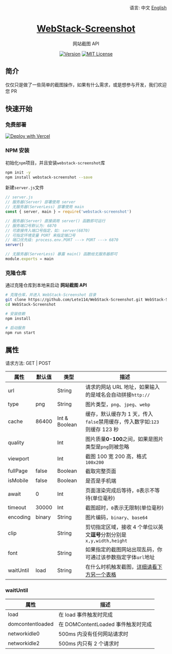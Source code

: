 <div align="right">
  语言:
  中文
  <a title="English" href="/README_EN.md">English</a>
</div>

<h1 align="center"><a href="https://github.com/lete114/WebStack-Screenshot" target="_blank">WebStack-Screenshot</a></h1>
<p align="center">网站截图 API</p>

<p align="center">
    <a href="https://github.com/Lete114/WebStack-Screenshot/releases/"><img src="https://img.shields.io/npm/v/webstack-screenshot?logo=npm" alt="Version"></a>
    <a href="https://github.com/Lete114/WebStack-Screenshot/blob/main/LICENSE"><img src="https://img.shields.io/npm/l/webstack-screenshot" alt="MIT License"></a>
</p>

## 简介

仅仅只是做了一些简单的截图操作，如果有什么需求，或是想参与开发，我们欢迎您 PR

## 快速开始

### 免费部署

[![Deploy with Vercel](https://vercel.com/button)](https://vercel.com/new/clone?repository-url=https://github.com/Lete114/WebStack-Screenshot/tree/Vercel)

### NPM 安装

初始化`npm`项目，并且安装`webstack-screenshot`库

```bash
npm init -y
npm install webstack-screenshot --save
```

新建`server.js`文件

```js
// server.js
// 服务器(Server) 部署使用 server
// 无服务器(ServerLess) 部署使用 main
const { server, main } = require('webstack-screenshot')

// 服务器(Server) 直接调用 server() 函数即可运行
// 服务端口号默认为: 6870
// 可直接传入端口号指定，如: server(6870)
// 可指定环境变量 PORT 来指定端口号
// 端口优先级: process.env.PORT ---> PORT ---> 6870
server()

// 无服务器(ServerLess) 暴露 main() 函数给无服务器即可
module.exports = main
```

### 克隆仓库

通过克隆仓库到本地来启动 **网站截图 API**

```bash
# 克隆仓库，并进入 WebStack-Screenshot 目录
git clone https://github.com/Lete114/WebStack-Screenshot.git WebStack-Screenshot
cd WebStack-Screenshot

# 安装依赖
npm install

# 启动服务
npm run start
```

## 属性

请求方法: GET | POST

| 属性      | 默认值 | 类型          | 描述                                                                      |
| --------- | ------ | ------------- | ------------------------------------------------------------------------- |
| url       |        | String        | 请求的网站 URL 地址，如果输入的是域名会自动拼接`http://`                  |
| type      | png    | String        | 图片类型，`png`、`jpeg`、`webp`                                           |
| cache     | 86400  | Int & Boolean | 缓存，默认缓存为 1 天，传入`false`禁用缓存，传入数字如:`123`则缓存 123 秒 |
| quality   |        | Int           | 图片质量**0-100**之间，如果是图片类型是`png`则被忽略                      |
| viewport  |        | Int           | 截图 100 宽 200 高，格式`100x200`                                         |
| fullPage  | false  | Boolean       | 截取完整页面                                                              |
| isMobile  | false  | Boolean       | 是否是手机端                                                              |
| await     | 0      | Int           | 页面渲染完成后等待，`0`表示不等待(单位毫秒)                               |
| timeout   | 30000  | Int           | 截图超时，`0`表示无限制(单位毫秒)                                         |
| encoding  | binary | String        | 图片编码，`binary`、`base64`                                              |
| clip      |        | String        | 剪切指定区域，接收 4 个单位以英文**逗号**分割分别是`x,y,width,height`     |
| font      |        | String        | 如果指定的截图网站出现乱码，你可通过该参数指定字体`url`地址               |
| waitUntil | load   | String        | 在什么时机触发截图，[详细请看下方另一个表格 ](#waituntil)                 |

### waitUntil

| 属性             | 描述                               |
| ---------------- | ---------------------------------- |
| load             | 在 load 事件触发时完成             |
| domcontentloaded | 在 DOMContentLoaded 事件触发时完成 |
| networkidle0     | 500ms 内没有任何网站请求时         |
| networkidle2     | 500ms 内只有 2 个请求时            |

